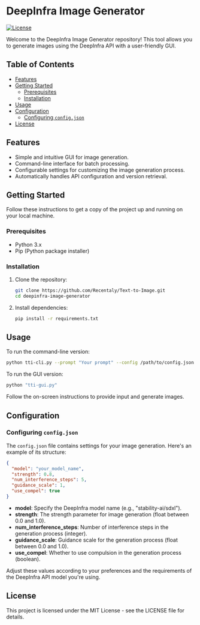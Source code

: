 # DeepInfra Image Generator

[![License](https://img.shields.io/badge/license-MIT-blue.svg)](LICENSE)

Welcome to the DeepInfra Image Generator repository! This tool allows you to generate images using the DeepInfra API with a user-friendly GUI.

## Table of Contents
- [Features](#features)
- [Getting Started](#getting-started)
  - [Prerequisites](#prerequisites)
  - [Installation](#installation)
- [Usage](#usage)
- [Configuration](#configuration)
  - [Configuring `config.json`](#configuring-configjson)
- [License](#license)

## Features
- Simple and intuitive GUI for image generation.
- Command-line interface for batch processing.
- Configurable settings for customizing the image generation process.
- Automatically handles API configuration and version retrieval.

## Getting Started
Follow these instructions to get a copy of the project up and running on your local machine.

### Prerequisites
- Python 3.x
- Pip (Python package installer)

### Installation
1. Clone the repository:
   ```bash
   git clone https://github.com/Recentaly/Text-to-Image.git
   cd deepinfra-image-generator
   ```

2. Install dependencies:
   ```bash
   pip install -r requirements.txt
   ```

## Usage
To run the command-line version:
```bash
python tti-cli.py --prompt "Your prompt" --config /path/to/config.json --width 800 --height 600
```

To run the GUI version:
```bash
python "tti-gui.py"
```
Follow the on-screen instructions to provide input and generate images.

## Configuration
### Configuring `config.json`

The `config.json` file contains settings for your image generation. Here's an example of its structure:

```json
{
  "model": "your_model_name",
  "strength": 0.8,
  "num_interference_steps": 5,
  "guidance_scale": 1, 
  "use_compel": true
}
```

- **model**: Specify the DeepInfra model name (e.g., "stability-ai/sdxl").
- **strength**: The strength parameter for image generation (float between 0.0 and 1.0).
- **num_interference_steps**: Number of interference steps in the generation process (integer).
- **guidance_scale**: Guidance scale for the generation process (float between 0.0 and 1.0).
- **use_compel**: Whether to use compulsion in the generation process (boolean).

Adjust these values according to your preferences and the requirements of the DeepInfra API model you're using.

## License
This project is licensed under the MIT License - see the LICENSE file for details.



